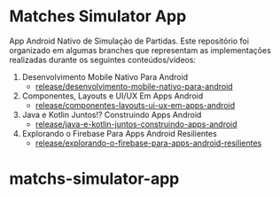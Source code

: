 # Matches Simulator App

App Android Nativo de Simulação de Partidas. Este repositório foi organizado em algumas branches que representam as implementações realizadas durante os seguintes conteúdos/vídeos:

1. Desenvolvimento Mobile Nativo Para Android
    - [release/desenvolvimento-mobile-nativo-para-android](https://github.com/MelGibsonJunior/matches-simulator-app/tree/main/tree/main/tree/release/desenvolvimento-mobile-nativo-para-android)
1. Componentes, Layouts e UI/UX Em Apps Android
    - [release/componentes-layouts-ui-ux-em-apps-android](https://github.com/digitalinnovationone/matches-simulator-app/tree/release/componentes-layouts-ui-ux-em-apps-android)
1. Java e Kotlin Juntos!? Construindo Apps Android
    - [release/java-e-kotlin-juntos-construindo-apps-android](https://github.com/digitalinnovationone/matches-simulator-app/tree/release/java-e-kotlin-juntos-construindo-apps-android)
1. Explorando o Firebase Para Apps Android Resilientes
    - [release/explorando-o-firebase-para-apps-android-resilientes](https://github.com/digitalinnovationone/matches-simulator-app/tree/release/explorando-o-firebase-para-apps-android-resilientes)
# matchs-simulator-app

